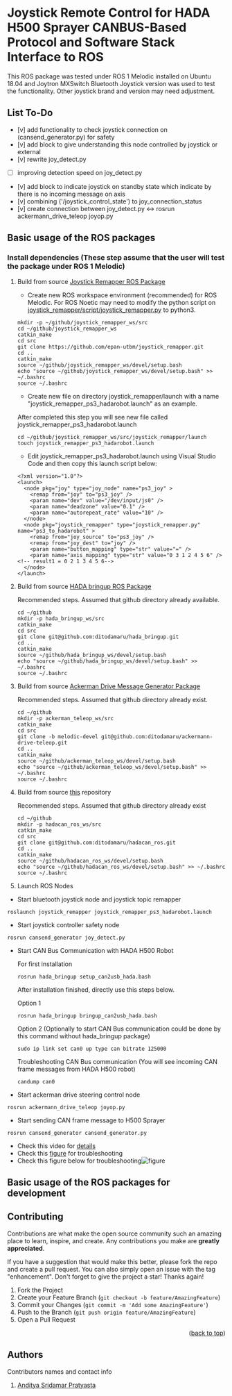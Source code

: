 # Joystick Remote Control for HADA H500 Sprayer CANBUS-Based Protocol and Software Stack Interface to ROS

This ROS package was tested under ROS 1 Melodic installed on Ubuntu 18.04 and Joytron MXSwitch Bluetooth Joystick version was used to test the functionality. Other joystick brand and version may need adjustment.   


## List To-Do

- [v] add functionality to check joystick connection on (cansend_generator.py) for safety
- [v] add block to give understanding this node controlled by joystick or external
- [v] rewrite joy_detect.py
- [ ] improving detection speed on joy_detect.py
- [v] add block to indicate joystick on standby state which indicate by there is no incoming message on axis
- [v] combining ('/joystick_control_state') to joy_connection_status
- [v] create connection between joy_detect.py <-> rosrun ackermann_drive_teleop joyop.py 

## Basic usage of the ROS packages
### Install dependencies (These step assume that the user will test the package under ROS 1 Melodic)

1. Build from source [Joystick Remapper ROS Package](http://wiki.ros.org/joystick_remapper) 
    * Create new ROS workspace environment (recommended) for ROS Melodic. For ROS Noetic may need to modify the python script on [joystick_remapper/script/joystick_remapper.py](https://github.com/epan-utbm/joystick_remapper/blob/melodic/scripts/joystick_remapper.py) to python3.
    ```
    mkdir -p ~/github/joystick_remapper_ws/src
    cd ~/github/joystick_remapper_ws
    catkin_make
    cd src
    git clone https://github.com/epan-utbm/joystick_remapper.git
    cd ..
    catkin_make
    source ~/github/joystick_remapper_ws/devel/setup.bash
    echo "source ~/github/joystick_remapper_ws/devel/setup.bash" >> ~/.bashrc
    source ~/.bashrc
    ```
    * Create new file on directory joystick_remapper/launch with a name "joystick_remapper_ps3_hadarobot.launch" as an example. 
    
    After completed this step you will see new file called joystick_remapper_ps3_hadarobot.launch
    ```
    cd ~/github/joystick_remapper_ws/src/joystick_remapper/launch
    touch joystick_remapper_ps3_hadarobot.launch
    ```
    * Edit joystick_remapper_ps3_hadarobot.launch using Visual Studio Code and then copy this launch script below:
    ```
    <?xml version="1.0"?>
    <launch>
      <node pkg="joy" type="joy_node" name="ps3_joy" >
        <remap from="joy" to="ps3_joy" />
        <param name="dev" value="/dev/input/js0" />
        <param name="deadzone" value="0.1" />
        <param name="autorepeat_rate" value="10" />
      </node>
      <node pkg="joystick_remapper" type="joystick_remapper.py" name="ps3_to_hadarobot" >
        <remap from="joy_source" to="ps3_joy" />
        <remap from="joy_dest" to="joy" />
        <param name="button_mapping" type="str" value="=" />
        <param name="axis_mapping" type="str" value="0 3 1 2 4 5 6" /> <!-- result1 = 0 2 1 3 4 5 6-->
      </node>
    </launch>
    ```
2. Build from source [HADA bringup ROS Package](https://github.com/ditodamaru/hada_bringup)
    
    Recommended steps. Assumed that github directory already available.
    ```
    cd ~/github
    mkdir -p hada_bringup_ws/src
    catkin_make
    cd src
    git clone git@github.com:ditodamaru/hada_bringup.git
    cd ..
    catkin_make
    source ~/github/hada_bringup_ws/devel/setup.bash
    echo "source ~/github/hada_bringup_ws/devel/setup.bash" >> ~/.bashrc
    source ~/.bashrc
    ```
3. Build from source [Ackerman Drive Message Generator Package](https://github.com/ditodamaru/ackermann-drive-teleop)
    
    Recommended steps. Assumed that github directory already exist.
    ```
    cd ~/github
    mkdir -p ackerman_teleop_ws/src
    catkin_make
    cd src
    git clone -b melodic-devel git@github.com:ditodamaru/ackermann-drive-teleop.git
    cd ..
    catkin_make
    source ~/github/ackerman_teleop_ws/devel/setup.bash
    echo "source ~/github/ackerman_teleop_ws/devel/setup.bash" >> ~/.bashrc
    source ~/.bashrc
    ```

4. Build from source [this](https://github.com/ditodamaru/hadacan_ros) repository
    
    Recommended steps. Assumed that github directory already exist
    ```
    cd ~/github
    mkdir -p hadacan_ros_ws/src
    catkin_make
    cd src
    git clone git@github.com:ditodamaru/hadacan_ros.git
    cd ..
    catkin_make
    source ~/github/hadacan_ros_ws/devel/setup.bash
    echo "source ~/github/hadacan_ros_ws/devel/setup.bash" >> ~/.bashrc
    source ~/.bashrc
    ```

5. Launch ROS Nodes

  * Start bluetooth joystick node and joystick topic remapper 
  ```
  roslaunch joystick_remapper joystick_remapper_ps3_hadarobot.launch 
  ```
  * Start joystick controller safety node 
  ```
  rosrun cansend_generator joy_detect.py
  ```
  * Start CAN Bus Communication with HADA H500 Robot

    For first installation
    ```
    rosrun hada_bringup setup_can2usb_hada.bash 
    ```
    After installation finished, directly use this steps below.
      
      Option 1
      ```
      rosrun hada_bringup bringup_can2usb_hada.bash 
      ```
      Option 2 (Optionally to start CAN Bus communication could be done by this command without hada_bringup package)
      ```
      sudo ip link set can0 up type can bitrate 125000
      ```
      Troubleshooting CAN Bus communication (You will see incoming CAN frame messages from HADA H500 robot)
      ```
      candump can0
      ```
  * Start ackerman drive steering control node 
  ```
  rosrun ackermann_drive_teleop joyop.py
  ```
  * Start sending CAN frame message to H500 Sprayer
  ```
  rosrun cansend_generator cansend_generator.py
  ```

* Check this video for [details](https://www.youtube.com/watch?v=bRNPGkcOvKI)
* Check this [figure](https://github.com/ditodamaru/cansend_ws_aero/blob/main/docs/rosgraph_hada_remote_control.png) for troubleshooting
* Check this figure below for troubleshooting![figure](https://github.com/ditodamaru/cansend_ws_aero/blob/main/docs/rosgraph_hada_remote_control.png?raw=true)


## Basic usage of the ROS packages for development


<!-- CONTRIBUTING -->
## Contributing

Contributions are what make the open source community such an amazing place to learn, inspire, and create. Any contributions you make are **greatly appreciated**.

If you have a suggestion that would make this better, please fork the repo and create a pull request. You can also simply open an issue with the tag "enhancement".
Don't forget to give the project a star! Thanks again!

1. Fork the Project
2. Create your Feature Branch (`git checkout -b feature/AmazingFeature`)
3. Commit your Changes (`git commit -m 'Add some AmazingFeature'`)
4. Push to the Branch (`git push origin feature/AmazingFeature`)
5. Open a Pull Request

<p align="right">(<a href="#readme-top">back to top</a>)</p>


## Authors

Contributors names and contact info
1. [Anditya Sridamar Pratyasta](https://www.linkedin.com/in/andidamar/)


